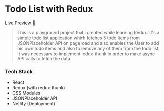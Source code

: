 # Todo List with Redux

[Live Preview](https://jalalmallah.github.io/API-Hub/) 🚀

> This is a playground project that I created while learning Redux. It's a simple todo list application which fetches 5 todo items from JSONPlaceholder API on page load and also enables the User to add his own todo items and also to remove any of them from the todo list. It was necessary to implement redux-thunk in order to make async API calls to fetch the data.

### Tech Stack

- React
- Redux (with redux-thunk)
- CSS Modules
- JSONPlaceholder API
- Netlify (Deployment)
